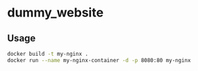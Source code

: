 # dummy_website

## Usage

```bash
docker build -t my-nginx .
docker run --name my-nginx-container -d -p 8080:80 my-nginx
```
